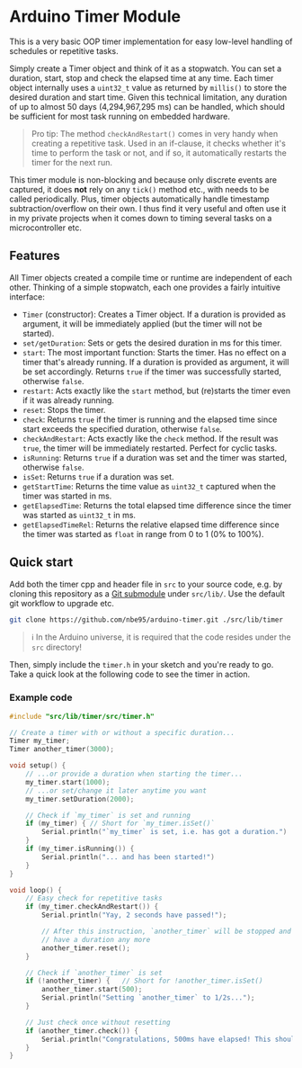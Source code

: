 # Arduino Timer Module

This is a very basic OOP timer implementation for easy low-level handling of
schedules or repetitive tasks.

Simply create a Timer object and think of it as a stopwatch. You can set a
duration, start, stop and check the elapsed time at any time. Each timer object
internally uses a `uint32_t` value as returned by `millis()` to store the
desired duration and start time. Given this technical limitation, any duration
of up to almost 50 days (4,294,967,295 ms) can be handled, which should be
sufficient for most task running on embedded hardware.

> Pro tip: The method `checkAndRestart()` comes in very handy when creating a
repetitive task. Used in an if-clause, it checks whether it's time to perform
the task or not, and if so, it automatically restarts the timer for the next
run.

This timer module is non-blocking and because only discrete events are captured,
it does **not** rely on any `tick()` method etc., with needs to be called
periodically. Plus, timer objects automatically handle timestamp
subtraction/overflow on their own. I thus find it very useful and often use it
in my private projects when it comes down to timing several tasks on a
microcontroller etc.

## Features

All Timer objects created a compile time or runtime are independent of each
other. Thinking of a simple stopwatch, each one provides a fairly intuitive
interface:

- `Timer` (constructor): Creates a Timer object. If a duration is provided as
  argument, it will be immediately applied (but the timer will not be started).
- `set/getDuration`: Sets or gets the desired duration in ms for this timer.
- `start`: The most important function: Starts the timer. Has no effect on a
  timer that's already running. If a duration is provided as argument, it will
  be set accordingly. Returns `true` if the timer was successfully started,
  otherwise `false`.
- `restart`: Acts exactly like the `start` method, but (re)starts the timer even
  if it was already running.
- `reset`: Stops the timer.
- `check`: Returns `true` if the timer is running and the elapsed time since
  start exceeds the specified duration, otherwise `false`.
- `checkAndRestart`: Acts exactly like the `check` method. If the result was
  `true`, the timer will be immediately restarted. Perfect for cyclic tasks.
- `isRunning`: Returns `true` if a duration was set and the timer was started,
  otherwise `false`.
- `isSet`: Returns `true` if a duration was set.
- `getStartTime`: Returns the time value as `uint32_t` captured when the timer
  was started in ms.
- `getElapsedTime`: Returns the total elapsed time difference since the timer
  was started as `uint32_t` in ms.
- `getElapsedTimeRel`: Returns the relative elapsed time difference since the
  timer was started as `float` in range from 0 to 1 (0% to 100%).

## Quick start

Add both the timer cpp and header file in `src` to your source code, e.g. by
cloning this repository as a [Git
submodule](https://git-scm.com/book/en/v2/Git-Tools-Submodules) under
`src/lib/`. Use the default git workflow to upgrade etc.

```sh
git clone https://github.com/nbe95/arduino-timer.git ./src/lib/timer

```

> :information_source: In the Arduino universe, it is required that the code
resides under the `src` directory!

Then, simply include the `timer.h` in your sketch and you're ready to go.
Take a quick look at the following code to see the timer in action.

### Example code

```cpp
#include "src/lib/timer/src/timer.h"

// Create a timer with or without a specific duration...
Timer my_timer;
Timer another_timer(3000);

void setup() {
    // ...or provide a duration when starting the timer...
    my_timer.start(1000);
    // ...or set/change it later anytime you want
    my_timer.setDuration(2000);

    // Check if `my_timer` is set and running
    if (my_timer) { // Short for `my_timer.isSet()`
        Serial.println("`my_timer` is set, i.e. has got a duration.")
    }
    if (my_timer.isRunning()) {
        Serial.println("... and has been started!")
    }
}

void loop() {
    // Easy check for repetitive tasks
    if (my_timer.checkAndRestart()) {
        Serial.println("Yay, 2 seconds have passed!");

        // After this instruction, `another_timer` will be stopped and won't
        // have a duration any more
        another_timer.reset();
    }

    // Check if `another_timer` is set
    if (!another_timer) {   // Short for !another_timer.isSet()
        another_timer.start(500);
        Serial.println("Setting `another_timer` to 1/2s...");
    }

    // Just check once without resetting
    if (another_timer.check()) {
        Serial.println("Congratulations, 500ms have elapsed! This should only be printed once.");
    }
}
```
